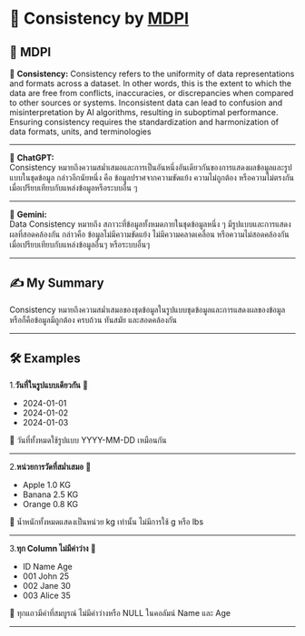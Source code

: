 # 🧪 Consistency by [MDPI](https://www.mdpi.com/2076-3417/13/12/7082)

## 📖 **MDPI**  
📌 **Consistency:**
  Consistency refers to the uniformity of data representations and formats across a dataset. In other words, this is the extent to which the data are free from conflicts, inaccuracies, or discrepancies when compared to other sources or systems. Inconsistent data can lead to confusion and misinterpretation by AI algorithms, resulting in suboptimal performance. Ensuring consistency requires the standardization and harmonization of data formats, units, and terminologies

---
📌 **ChatGPT:**  
  Consistency หมายถึงความสม่ำเสมอและการเป็นอันหนึ่งอันเดียวกันของการแสดงผลข้อมูลและรูปแบบในชุดข้อมูล กล่าวอีกนัยหนึ่ง คือ ข้อมูลปราศจากความขัดแย้ง ความไม่ถูกต้อง หรือความไม่ตรงกันเมื่อเปรียบเทียบกับแหล่งข้อมูลหรือระบบอื่น ๆ

----
📌 **Gemini:**  
  Data Consistency หมายถึง สภาวะที่ข้อมูลทั้งหมดภายในชุดข้อมูลหนึ่ง ๆ มีรูปแบบและการแสดงผลที่สอดคล้องกัน กล่าวคือ ข้อมูลไม่มีความขัดแย้ง ไม่มีความคลาดเคลื่อน หรือความไม่สอดคล้องกันเมื่อเปรียบเทียบกับแหล่งข้อมูลอื่นๆ หรือระบบอื่นๆ

---

## ✍️ **My Summary**  
Consistency หมายถึงความสม่ำเสมอของชุดข้อมูลในรูปแบบชุดข้อมูลและการแสดงผลของข้อมูล หรือก็คือข้อมูลมีถูกต้อง ครบถ้วน ทันสมัย และสอดคล้องกัน

---

## 🛠️ **Examples**  
 1.**วันที่ในรูปแบบเดียวกัน**  💜
 - 2024-01-01
 - 2024-01-02
 - 2024-01-03
    
 🐌 วันที่ทั้งหมดใช้รูปแบบ YYYY-MM-DD เหมือนกัน 

---
 2.**หน่วยการวัดที่สม่ำเสมอ**  💛
 - Apple  1.0 KG
 - Banana 2.5 KG
 - Orange 0.8 KG
    
 🦋 น้ำหนักทั้งหมดแสดงเป็นหน่วย kg เท่านั้น ไม่มีการใช้ g หรือ lbs

---
 3.**ทุก Column ไม่มีค่าว่าง**  🖤
 - ID	    Name	  Age
 - 001	  John	  25
 - 002	  Jane	  30
 - 003	  Alice	  35

 🌺 ทุกแถวมีค่าที่สมบูรณ์ ไม่มีค่าว่างหรือ NULL ในคอลัมน์ Name และ Age

---
